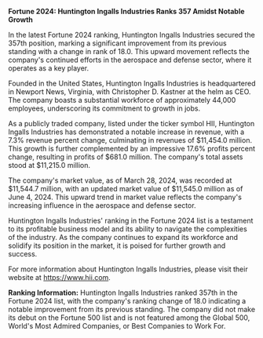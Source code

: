 **Fortune 2024: Huntington Ingalls Industries Ranks 357 Amidst Notable Growth**

In the latest Fortune 2024 ranking, Huntington Ingalls Industries secured the 357th position, marking a significant improvement from its previous standing with a change in rank of 18.0. This upward movement reflects the company's continued efforts in the aerospace and defense sector, where it operates as a key player.

Founded in the United States, Huntington Ingalls Industries is headquartered in Newport News, Virginia, with Christopher D. Kastner at the helm as CEO. The company boasts a substantial workforce of approximately 44,000 employees, underscoring its commitment to growth in jobs.

As a publicly traded company, listed under the ticker symbol HII, Huntington Ingalls Industries has demonstrated a notable increase in revenue, with a 7.3% revenue percent change, culminating in revenues of $11,454.0 million. This growth is further complemented by an impressive 17.6% profits percent change, resulting in profits of $681.0 million. The company's total assets stood at $11,215.0 million.

The company's market value, as of March 28, 2024, was recorded at $11,544.7 million, with an updated market value of $11,545.0 million as of June 4, 2024. This upward trend in market value reflects the company's increasing influence in the aerospace and defense sector.

Huntington Ingalls Industries' ranking in the Fortune 2024 list is a testament to its profitable business model and its ability to navigate the complexities of the industry. As the company continues to expand its workforce and solidify its position in the market, it is poised for further growth and success.

For more information about Huntington Ingalls Industries, please visit their website at https://www.hii.com.

**Ranking Information:**
Huntington Ingalls Industries ranked 357th in the Fortune 2024 list, with the company's ranking change of 18.0 indicating a notable improvement from its previous standing. The company did not make its debut on the Fortune 500 list and is not featured among the Global 500, World's Most Admired Companies, or Best Companies to Work For.